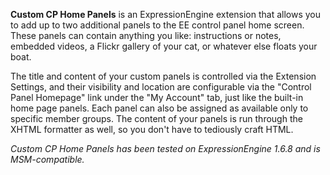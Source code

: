 **Custom CP Home Panels** is an ExpressionEngine extension that allows you to add up to two additional panels to the EE control panel home screen. These panels can contain anything you like: instructions or notes, embedded videos, a Flickr gallery of your cat, or whatever else floats your boat.

The title and content of your custom panels is controlled via the Extension Settings, and their visibility and location are configurable via the "Control Panel Homepage" link under the "My Account" tab, just like the built-in home page panels. Each panel can also be assigned as available only to specific member groups. The content of your panels is run through the XHTML formatter as well, so you don't have to tediously craft HTML.

*Custom CP Home Panels has been tested on ExpressionEngine 1.6.8 and is MSM-compatible.*